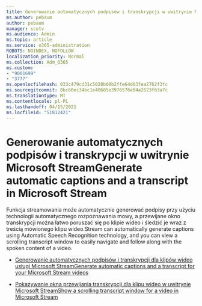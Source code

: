 ```yaml
---
title: Generowanie automatycznych podpisów i transkrypcji w uwitrynie Microsoft Stream
ms.author: pebaum
author: pebaum
manager: scotv
ms.audience: Admin
ms.topic: article
ms.service: o365-administration
ROBOTS: NOINDEX, NOFOLLOW
localization_priority: Normal
ms.collection: Adm_O365
ms.custom:
- "9001699"
- "3777"
ms.openlocfilehash: 033c479cd31c5028b00b2ffe64d63fea2762f3fc
ms.sourcegitcommit: 8bc60ec34bc1e40685e3976576e04a2623f63a7c
ms.translationtype: MT
ms.contentlocale: pl-PL
ms.lasthandoff: 04/15/2021
ms.locfileid: "51812421"
---
```

# <a name="generate-automatic-captions-and-a-transcript-in-microsoft-stream"></a><span data-ttu-id="76cc7-102">Generowanie automatycznych podpisów i transkrypcji w uwitrynie Microsoft Stream</span><span class="sxs-lookup"><span data-stu-id="76cc7-102">Generate automatic captions and a transcript in Microsoft Stream</span></span>

<span data-ttu-id="76cc7-103">Funkcja streamowania może automatycznie generować podpisy przy użyciu technologii automatycznego rozpoznawania mowy, a przewijane okno transkrypcji można łatwo poruszać się po klipie wideo i śledzić je wraz z treścią mówionego klipu wideo.</span><span class="sxs-lookup"><span data-stu-id="76cc7-103">Stream can automatically generate captions using Automatic Speech Recognition technology, and you can view a scrolling transcript window to easily navigate and follow along with the spoken content of a video.</span></span>

- [<span data-ttu-id="76cc7-104">Generowanie automatycznych podpisów i transkrypcji dla klipów wideo usługi Microsoft Stream</span><span class="sxs-lookup"><span data-stu-id="76cc7-104">Generate automatic captions and a transcript for your Microsoft Stream videos</span></span>](https://docs.microsoft.com/stream/portal-autogenerate-captions)

- [<span data-ttu-id="76cc7-105">Pokazywanie okna przewijania transkrypcji dla klipu wideo w uwitrynie Microsoft Stream</span><span class="sxs-lookup"><span data-stu-id="76cc7-105">Show a scrolling transcript window for a video in Microsoft Stream</span></span>](https://docs.microsoft.com/stream/portal-configure-transcript-mode)

